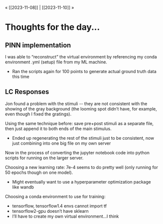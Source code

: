 « [[2023-11-08]] | [[2023-11-10]] » 
# Thoughts for the day...
## PINN implementation
I was able to  “reconstruct” the virtual environment by referencing my conda environment .yml (setup) file from my ML machine.
- Ran the scripts again for 100 points to generate actual ground truth data this time

## LC Responses
Jon found a problem with the stimuli -- they are not consistent with the showing of the gray background (the looming spot didn’t have, for example, even though I fixed the gratings).

Using the same technique before: save pre+post stimuli as a separate file, then just append it to both ends of the main stimulus.
- Ended up regenerating the rest of the stimuli just to be consistent, now just combining into one big file on my own server

Now in the process of converting the jupyter notebook code into python scripts for running on the larger server.

Choosing a new learning rate: 7e-4 seems to do pretty well (only running for 50 epochs though on one model).
- Might eventually want to use a hyperparameter optimization package like wandb

Choosing a conda environment to use for training:
- tensorflow, tensorflow1.4 envs cannot import tf
- tensorflow2-gpu doesn’t have sklearn
- I’ll have to create my own virtual environment…I think

